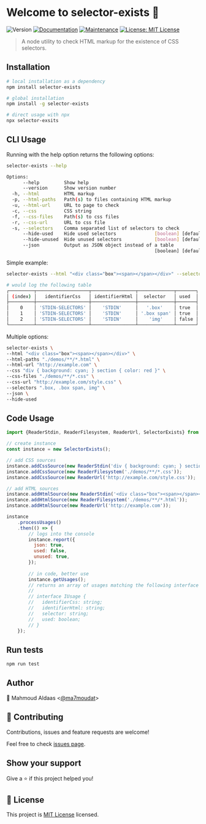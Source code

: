 # Welcome to selector-exists 👋
![Version](https://img.shields.io/badge/version-1.0.0-blue.svg?cacheSeconds=2592000)
[![Documentation](https://img.shields.io/badge/documentation-yes-brightgreen.svg)](https://github.com/ma7moudat/selector-exists#readme)
[![Maintenance](https://img.shields.io/badge/Maintained%3F-yes-green.svg)](https://github.com/ma7moudat/selector-exists/graphs/commit-activity)
[![License: MIT License](https://img.shields.io/github/license/ma7moudat/selector-exists)](https://github.com/ma7moudat/selector-exists/blob/master/LICENSE)

> A node utility to check HTML markup for the existence of CSS selectors.

## Installation

```sh
# local installation as a dependency
npm install selector-exists

# global installation
npm install -g selector-exists

# direct usage with npx
npx selector-exsits
```

## CLI Usage

Running with the help option returns the following options: 

```sh
selector-exists --help

Options:
      --help         Show help                                         [boolean]
      --version      Show version number                               [boolean]
  -h, --html         HTML markup                                        [string]
  -p, --html-paths   Path(s) to files containing HTML markup            [string]
  -u, --html-url     URL to page to check                               [string]
  -c, --css          CSS string                                         [string]
  -f, --css-files    Path(s) to css files                               [string]
  -r, --css-url      URL to css file                                    [string]
  -s, --selectors    Comma separated list of selectors to check         [string]
      --hide-used    Hide used selectors              [boolean] [default: false]
      --hide-unused  Hide unused selectors            [boolean] [default: false]
      --json         Output as JSON object instead of a table
                                                      [boolean] [default: false]
```

Simple example:

```sh
selector-exists --html "<div class="box"><span></span></div>" --selectors ".box, .box span, img"

# would log the following table
┌─────────┬───────────────────┬────────────────┬─────────────┬───────┐
│ (index) │   identifierCss   │ identifierHtml │  selector   │ used  │
├─────────┼───────────────────┼────────────────┼─────────────┼───────┤
│    0    │ 'STDIN-SELECTORS' │    'STDIN'     │   '.box'    │ true  │
│    1    │ 'STDIN-SELECTORS' │    'STDIN'     │ '.box span' │ true  │
│    2    │ 'STDIN-SELECTORS' │    'STDIN'     │    'img'    │ false │
└─────────┴───────────────────┴────────────────┴─────────────┴───────┘
```

Multiple options:

```sh
selector-exists \
--html "<div class="box"><span></span></div>" \
--html-paths "./demos/**/*.html" \
--html-url "http://example.com" \
--css "div { background: cyan; } section { color: red }" \
--css-files "./demos/**/*.css" \
--css-url "http://example.com/style.css" \
--selectors ".box, .box span, img" \
--json \
--hide-used
```

## Code Usage

```javascript
import {ReaderStdin, ReaderFilesystem, ReaderUrl, SelectorExists} from 'selector-exists';

// create instance
const instance = new SelectorExists();

// add CSS sources
instance.addCssSource(new ReaderStdin('div { background: cyan; } section { color: red }'));
instance.addCssSource(new ReaderFilesystem('./demos/**/*.css'));
instance.addCssSource(new ReaderUrl('http://example.com/style.css'));

// add HTML sources
instance.addHtmlSource(new ReaderStdin('<div class="box"><span></span></div>'));
instance.addHtmlSource(new ReaderFilesystem('./demos/**/*.html'));
instance.addHtmlSource(new ReaderUrl('http://example.com'));

instance
    .processUsages()
    .then(() => {
        // logs into the console
        instance.report({
          json: true,
          used: false,
          unused: true,
        });
        
        // in code, better use
        instance.getUsages();
        // returns an array of usages matching the following interface
        //
        // interface IUsage {
        //   identifierCss: string;
        //   identifierHtml: string;
        //   selector: string;
        //   used: boolean;
        // }
    });
```

## Run tests

```sh
npm run test
```

## Author

👤 Mahmoud Aldaas <[@ma7moudat](https://github.com/ma7moudat)>

## 🤝 Contributing

Contributions, issues and feature requests are welcome!

Feel free to check [issues page](https://github.com/ma7moudat/selector-exists/issues). 

## Show your support

Give a ⭐️ if this project helped you!


## 📝 License

This project is [MIT License](https://github.com/ma7moudat/selector-exists/blob/master/LICENSE) licensed.

